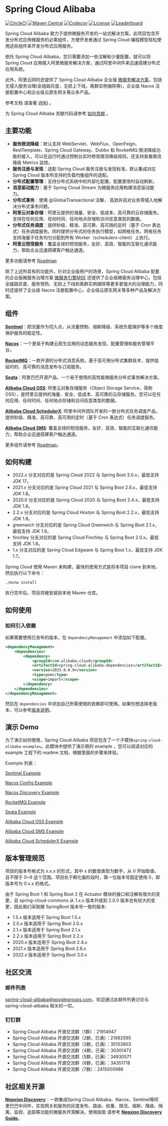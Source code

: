 # Spring Cloud Alibaba

[![CircleCI](https://circleci.com/gh/alibaba/spring-cloud-alibaba/tree/2022.x.svg?style=svg)](https://circleci.com/gh/alibaba/spring-cloud-alibaba/tree/2022.x)
[![Maven Central](https://img.shields.io/maven-central/v/com.alibaba.cloud/spring-cloud-alibaba-dependencies.svg?label=Maven%20Central)](https://search.maven.org/search?q=g:com.alibaba.cloud%20AND%20a:spring-cloud-alibaba-dependencies)
[![Codecov](https://codecov.io/gh/alibaba/spring-cloud-alibaba/branch/2022.x/graph/badge.svg)](https://codecov.io/gh/alibaba/spring-cloud-alibaba)
[![License](https://img.shields.io/badge/license-Apache%202-4EB1BA.svg)](https://www.apache.org/licenses/LICENSE-2.0.html)
[![Leaderboard](https://img.shields.io/badge/SCA-%E6%9F%A5%E7%9C%8B%E8%B4%A1%E7%8C%AE%E6%8E%92%E8%A1%8C%E6%A6%9C-orange)](https://opensource.alibaba.com/contribution_leaderboard/details?projectValue=sca)

Spring Cloud Alibaba 致力于提供微服务开发的一站式解决方案。此项目包含开发分布式应用微服务的必需组件，方便开发者通过 Spring Cloud 编程模型轻松使用这些组件来开发分布式应用服务。

依托 Spring Cloud Alibaba，您只需要添加一些注解和少量配置，就可以将 Spring Cloud 应用接入阿里微服务解决方案，通过阿里中间件来迅速搭建分布式应用系统。

此外，阿里云同时还提供了 Spring Cloud Alibaba 企业版 [微服务解决方案](https://www.aliyun.com/product/aliware/mse?spm=github.spring.com.topbar)，包括无侵入服务治理(全链路灰度，无损上下线，离群实例摘除等)，企业级 Nacos 注册配置中心和企业级云原生网关等众多产品。

参考文档 请查看 [WIKI](https://github.com/alibaba/spring-cloud-alibaba/wiki) 。

为 Spring Cloud Alibaba 贡献代码请参考 [如何贡献](https://github.com/alibaba/spring-cloud-alibaba/wiki/%E5%A6%82%E4%BD%95%E8%B4%A1%E7%8C%AE%E4%BB%A3%E7%A0%81) 。

## 主要功能

* **服务限流降级**：默认支持 WebServlet、WebFlux、OpenFeign、RestTemplate、Spring Cloud Gateway、Dubbo 和 RocketMQ 限流降级功能的接入，可以在运行时通过控制台实时修改限流降级规则，还支持查看限流降级 Metrics 监控。
* **服务注册与发现**：适配 Spring Cloud 服务注册与发现标准，默认集成对应 Spring Cloud 版本所支持的负载均衡组件的适配。
* **分布式配置管理**：支持分布式系统中的外部化配置，配置更改时自动刷新。
* **消息驱动能力**：基于 Spring Cloud Stream 为微服务应用构建消息驱动能力。
* **分布式事务**：使用 @GlobalTransactional 注解， 高效并且对业务零侵入地解决分布式事务问题。
* **阿里云对象存储**：阿里云提供的海量、安全、低成本、高可靠的云存储服务。支持在任何应用、任何时间、任何地点存储和访问任意类型的数据。
* **分布式任务调度**：提供秒级、精准、高可靠、高可用的定时（基于 Cron 表达式）任务调度服务。同时提供分布式的任务执行模型，如网格任务。网格任务支持海量子任务均匀分配到所有 Worker（schedulerx-client）上执行。
* **阿里云短信服务**：覆盖全球的短信服务，友好、高效、智能的互联化通讯能力，帮助企业迅速搭建客户触达通道。


更多功能请参考 [Roadmap](https://github.com/alibaba/spring-cloud-alibaba/blob/2022.x/Roadmap-zh.md)

除了上述所具有的功能外，针对企业级用户的场景，Spring Cloud Alibaba 配套的企业版微服务治理方案 [微服务引擎MSE](https://www.aliyun.com/product/aliware/mse?spm=github.spring.com.topbar) 还提供了企业级微服务治理中心，包括全链路灰度、服务预热、无损上下线和离群实例摘除等更多更强大的治理能力，同时还提供了企业级 Nacos 注册配置中心，企业级云原生网关等多种产品及解决方案。

## 组件

**[Sentinel](https://github.com/alibaba/Sentinel)**：把流量作为切入点，从流量控制、熔断降级、系统负载保护等多个维度保护服务的稳定性。

**[Nacos](https://github.com/alibaba/Nacos)**：一个更易于构建云原生应用的动态服务发现、配置管理和服务管理平台。

**[RocketMQ](https://rocketmq.apache.org/)**：一款开源的分布式消息系统，基于高可用分布式集群技术，提供低延时的、高可靠的消息发布与订阅服务。

**[Seata](https://github.com/seata/seata)**：阿里巴巴开源产品，一个易于使用的高性能微服务分布式事务解决方案。

**[Alibaba Cloud OSS](https://www.aliyun.com/product/oss)**: 阿里云对象存储服务（Object Storage Service，简称 OSS），是阿里云提供的海量、安全、低成本、高可靠的云存储服务。您可以在任何应用、任何时间、任何地点存储和访问任意类型的数据。

**[Alibaba Cloud SchedulerX](https://cn.aliyun.com/aliware/schedulerx)**: 阿里中间件团队开发的一款分布式任务调度产品，提供秒级、精准、高可靠、高可用的定时（基于 Cron 表达式）任务调度服务。

**[Alibaba Cloud SMS](https://www.aliyun.com/product/sms)**: 覆盖全球的短信服务，友好、高效、智能的互联化通讯能力，帮助企业迅速搭建客户触达通道。

更多组件请参考 [Roadmap](https://github.com/alibaba/spring-cloud-alibaba/blob/2022.0/Roadmap-zh.md)。

## 如何构建
* 2022.x 分支对应的是 Spring Cloud 2022 与 Spring Boot 3.0.x，最低支持 JDK 17。
* 2021.x 分支对应的是 Spring Cloud 2021 与 Spring Boot 2.6.x，最低支持 JDK 1.8。
* 2020.0 分支对应的是 Spring Cloud 2020 与 Spring Boot 2.4.x，最低支持 JDK 1.8。
* 2.2.x 分支对应的是 Spring Cloud Hoxton 与 Spring Boot 2.2.x，最低支持 JDK 1.8。
* greenwich 分支对应的是 Spring Cloud Greenwich 与 Spring Boot 2.1.x，最低支持 JDK 1.8。
* finchley 分支对应的是 Spring Cloud Finchley 与 Spring Boot 2.0.x，最低支持 JDK 1.8。
* 1.x 分支对应的是 Spring Cloud Edgware 与 Spring Boot 1.x，最低支持 JDK 1.7。

Spring Cloud 使用 Maven 来构建，最快的使用方式是将本项目 clone 到本地，然后执行以下命令：
```bash
./mvnw install
```
执行完毕后，项目将被安装到本地 Maven 仓库。

## 如何使用

### 如何引入依赖

如果需要使用已发布的版本，在 `dependencyManagement` 中添加如下配置。
```xml
<dependencyManagement>
    <dependencies>
        <dependency>
            <groupId>com.alibaba.cloud</groupId>
            <artifactId>spring-cloud-alibaba-dependencies</artifactId>
            <version>2023.0.0.0</version>
            <type>pom</type>
            <scope>import</scope>
        </dependency>
    </dependencies>
</dependencyManagement>
```
然后在 `dependencies` 中添加自己所需使用的依赖即可使用。如果你想选择老版本，可以参考[版本说明](https://github.com/alibaba/spring-cloud-alibaba/wiki/%E7%89%88%E6%9C%AC%E8%AF%B4%E6%98%8E)。

## 演示 Demo

为了演示如何使用，Spring Cloud Alibaba 项目包含了一个子模块`spring-cloud-alibaba-examples`。此模块中提供了演示用的 example ，您可以阅读对应的 example 工程下的 readme 文档，根据里面的步骤来体验。

Example 列表：

[Sentinel Example](https://github.com/alibaba/spring-cloud-alibaba/tree/2022.x/spring-cloud-alibaba-examples/sentinel-example/sentinel-core-example/readme-zh.md)

[Nacos Config Example](https://github.com/alibaba/spring-cloud-alibaba/blob/2022.x/spring-cloud-alibaba-examples/nacos-example/nacos-config-example/readme-zh.md)

[Nacos Discovery Example](https://github.com/alibaba/spring-cloud-alibaba/blob/2022.x/spring-cloud-alibaba-examples/nacos-example/nacos-discovery-example/readme-zh.md)

[RocketMQ Example](https://github.com/alibaba/spring-cloud-alibaba/blob/2022.x/spring-cloud-alibaba-examples/rocketmq-example/readme-zh.md)

[Seata Example](https://github.com/alibaba/spring-cloud-alibaba/blob/2022.x/spring-cloud-alibaba-examples/seata-example/readme-zh.md)

[Alibaba Cloud OSS Example](https://github.com/alibaba/aliyun-spring-boot/tree/master/aliyun-spring-boot-samples/aliyun-oss-spring-boot-sample)

[Alibaba Cloud SMS Example](https://github.com/alibaba/aliyun-spring-boot/tree/master/aliyun-spring-boot-samples/aliyun-sms-spring-boot-sample)

[Alibaba Cloud SchedulerX Example](https://github.com/alibaba/aliyun-spring-boot)

## 版本管理规范

项目的版本号格式为 x.x.x 的形式，其中 x 的数值类型为数字，从 0 开始取值，且不限于 0~9 这个范围。项目处于孵化器阶段时，第一位版本号固定使用 0，即版本号为 0.x.x 的格式。

由于 Spring Boot 1 和 Spring Boot 2 在 Actuator 模块的接口和注解有很大的变更，且 spring-cloud-commons 从 1.x.x 版本升级到 2.0.0 版本也有较大的变更，因此我们采取跟 SpringBoot 版本号一致的版本:

* 1.5.x 版本适用于 Spring Boot 1.5.x
* 2.0.x 版本适用于 Spring Boot 2.0.x
* 2.1.x 版本适用于 Spring Boot 2.1.x
* 2.2.x 版本适用于 Spring Boot 2.2.x
* 2020.x 版本适用于 Spring Boot 2.4.x
* 2021.x 版本适用于 Spring Boot 2.6.x
* 2022.x 版本适用于 Spring Boot 3.0.x

## 社区交流

### 邮件列表

spring-cloud-alibaba@googlegroups.com，欢迎通过此邮件列表讨论与 spring-cloud-alibaba 相关的一切。

### 钉钉群

* Spring Cloud Alibaba 开源交流群（1群）：21914947
* Spring Cloud Alibaba 开源交流群（2群，已满）：21992595
* Spring Cloud Alibaba 开源交流群（3群，已满）：35153903
* Spring Cloud Alibaba 开源交流群（4群，已满）：30301472
* Spring Cloud Alibaba 开源交流群（5群，已满）：34930571
* Spring Cloud Alibaba 开源交流群（6群，已满）：34351718
* Spring Cloud Alibaba 开源交流群（7群）：2415000986

## 社区相关开源

**[Nepxion Discovery](https://github.com/Nepxion/Discovery)**：一款集成Spring Cloud Alibaba、Nacos、Sentinel等阿里巴巴中间件，实现网关和服务的灰度发布、路由、权重、限流、熔断、降级、隔离、监控、追踪等功能的微服务开源解决。使用指南 请参考 **[Nepxion Discovery Guide](https://github.com/Nepxion/DiscoveryGuide)**。
